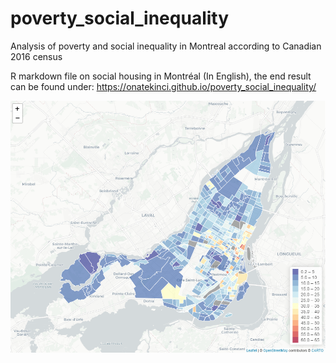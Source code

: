 # poverty_social_inequality
Analysis of poverty and social inequality in Montreal according to Canadian 2016 census 


R markdown file on social housing in Montréal (In English), the end result can be found under:
https://onatekinci.github.io/poverty_social_inequality/

![alt text](https://github.com/onatekinci/poverty_social_inequality/blob/master/images/seniors_lico_at_2016.png)


